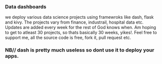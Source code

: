 ### Data dashboards


we deploy various data science projects using framewroks like dash, flask and kivy. The projects vary from finance, industrail, hospital data etc. Updates are added every week for the rest of God knows when. Am hoping to get to atleast 30 projects, so thats basically 30 weeks, yikes!. 
Feel free to support me, all the source code is free, fork it, pull request etc. 

### NB// dash is pretty much useless so dont use it to deploy your apps.
